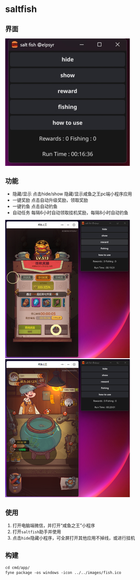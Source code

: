 # saltfish



## 界面
<picture>
  <img width="400" alt="Example of run salt fish" src="./images/examples/main.png">
</picture>

## 功能
- 隐藏/显示 
点击hide/show 隐藏/显示咸鱼之王pc端小程序应用
- 一键奖励
点击自动升级奖励，领取奖励
- 一键钓鱼
点击自动钓鱼
- 自动任务
每隔6小时自动领取挂机奖励，每隔8小时自动钓鱼
<picture>
  <img width="400" alt="Example of run salt fish" src="./images/examples/reward.png">
</picture>
<picture>
  <img width="400" alt="Example of run salt fish" src="./images/examples/fishing.png">
</picture>


## 使用
1. 打开电脑端微信，并打开“咸鱼之王”小程序
2. 打开`saltfish`助手并使用
3. 点击`hide`隐藏小程序，可全屏打开其他应用不掉线，或进行挂机

## 构建
```shell
cd cmd/app/
fyne package -os windows -icon ../../images/fish.ico
```